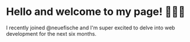 # Hello and welcome to my page! 🌸✨🎉

I recently joined @neuefische and I'm super excited to delve into web development for the next six months.
